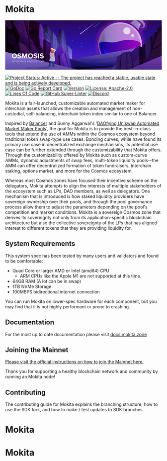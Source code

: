 # Mokita

![Banner!](assets/banner.png)

[![Project Status: Active -- The project has reached a stable, usable
state and is being actively
developed.](https://img.shields.io/badge/repo%20status-Active-green.svg?style=flat-square)](https://www.repostatus.org/#active)
[![GoDoc](https://img.shields.io/badge/godoc-reference-blue?style=flat-square&logo=go)](https://pkg.go.dev/github.com/tessornetwork/mokita/v11)
[![Go Report
Card](https://goreportcard.com/badge/github.com/tessornetwork/mokita?style=flat-square)](https://goreportcard.com/report/github.com/tessornetwork/mokita/v11)
[![Version](https://img.shields.io/github/tag/tessornetwork/mokita.svg?style=flat-square)](https://github.com/tessornetwork/mokita/releases/latest)
[![License:
Apache-2.0](https://img.shields.io/github/license/tessornetwork/mokita.svg?style=flat-square)](https://github.com/tessornetwork/mokita/blob/main/LICENSE)
[![Lines Of
Code](https://img.shields.io/tokei/lines/github/tessornetwork/mokita?style=flat-square)](https://github.com/tessornetwork/mokita)
[![GitHub
Super-Linter](https://img.shields.io/github/workflow/status/tessornetwork/mokita/Lint?style=flat-square&label=Lint)](https://github.com/marketplace/actions/super-linter)
[![Discord](https://badgen.net/badge/icon/discord?icon=discord&label)](https://discord.gg/mokita)

Mokita is a fair-launched, customizable automated market maker for
interchain assets that allows the creation and management of
non-custodial, self-balancing, interchain token index similar to one of
Balancer.

Inspired by [Balancer](http://balancer.finance/whitepaper) and Sunny
Aggarwal's '[DAOfying Uniswap Automated Market Maker
Pools](https://www.sunnya97.com/blog/daoifying-uniswap-automated-market-maker-pools)',
the goal for Mokita is to provide the best-in-class tools that extend
the use of AMMs within the Cosmos ecosystem beyond traditional token
swap-type use cases. Bonding curves, while have found its primary use
case in decentralized exchange mechanisms, its potential use case can be
further extended through the customizability that Mokita offers.
Through the customizability offered by Mokita such as custom-curve AMMs,
dynamic adjustments of swap fees, multi-token liquidity pools--the AMM
can offer decentralized formation of token fundraisers, interchain
staking, options market, and more for the Cosmos ecosystem.

Whereas most Cosmos zones have focused their incentive scheme on the
delegators, Mokita attempts to align the interests of multiple
stakeholders of the ecosystem such as LPs, DAO members, as well as
delegators. One mechanism that is introduced is how staked liquidity
providers have sovereign ownership over their pools, and through the
pool governance process allow them to adjust the parameters depending on
the pool's competition and market conditions. Mokita is a sovereign
Cosmos zone that derives its sovereignty not only from its
application-specific blockchain architecture but also the collective
sovereignty of the LPs that has aligned interest to different tokens
that they are providing liquidity for.

## System Requirements

This system spec has been tested by many users and validators and found
to be comfortable:

- Quad Core or larger AMD or Intel (amd64) CPU
  - ARM CPUs like the Apple M1 are not supported at this time.
- 64GB RAM (A lot can be in swap)
- 1TB NVMe Storage
- 100MBPS bidirectional internet connection

You can run Mokita on lower-spec hardware for each component, but you
may find that it is not highly performant or prone to crashing.

## Documentation

For the most up to date documentation please visit
[docs.mokita.zone](https://docs.mokita.zone/)

## Joining the Mainnet

[Please visit the official instructions on how to join the Mainnet
here.](https://docs.mokita.zone/networks/join-mainnet)

Thank you for supporting a healthy blockchain network and community by
running an Mokita node!

## Contributing

The contributing guide for Mokita explains the branching structure, how
to use the SDK fork, and how to make / test updates to SDK branches.
# Mokita
# Mokita
